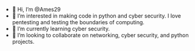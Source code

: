 - 👋 Hi, I’m @Ames29
- 👀 I’m interested in making code in python and cyber security. I love pentesting and testing the boundaries of computing.
- 🌱 I’m currently learning cyber security.
- 💞️ I’m looking to collaborate on networking, cyber security, and python projects.  

<!---
Ames29/Ames29 is a ✨ special ✨ repository because its `README.md` (this file) appears on your GitHub profile.
You can click the Preview link to take a look at your changes.
--->
